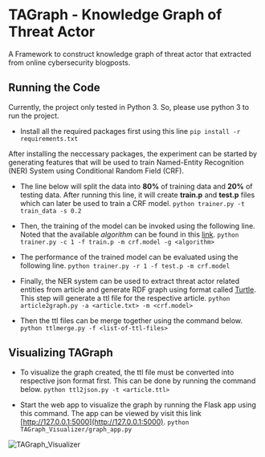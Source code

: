 # TAGraph - Knowledge Graph of Threat Actor
A Framework to construct knowledge graph of threat actor that extracted from online cybersecurity blogposts.

## Running the Code
Currently, the project only tested in Python 3. So, please use python 3 to run the project.

* Install all the required packages first using this line
```pip install -r requirements.txt```

After installing the neccessary packages, the experiment can be started by generating features that will be used to train Named-Entity Recognition (NER) System using Conditional Random Field (CRF).

* The line below will split the data into **80%** of training data and **20%** of testing data. After running this line, it will create **train.p** and **test.p** files which can later be used to train a CRF model.
```python trainer.py -t train_data -s 0.2```

* Then, the training of the model can be invoked using the following line. Noted that the available *algorithm* can be found in this [link](https://python-crfsuite.readthedocs.io/en/latest/pycrfsuite.html#pycrfsuite.Trainer).
```python trainer.py -c 1 -f train.p -m crf.model -g <algorithm>```

* The performance of the trained model can be evaluated using the following line.
```python trainer.py -r 1 -f test.p -m crf.model```

* Finally, the NER system can be used to extract threat actor related entities from article and generate RDF graph using format called [Turtle](https://www.w3.org/TR/turtle/). This step will generate a ttl file for the respective article.
```python article2graph.py -a <article.txt> -m <crf.model>```

* Then the ttl files can be merge together using the command below.
```python ttlmerge.py -f <list-of-ttl-files>```

## Visualizing TAGraph
* To visualize the graph created, the ttl file must be converted into respective json format first. This can be done by running the command below.
```python ttl2json.py -t <article.ttl>```

* Start the web app to visualize the graph by running the Flask app using this command. The app can be viewed by visit this link [http://127.0.0.1:5000](http://127.0.0.1:5000).
```python TAGraph_Visualizer/graph_app.py```

![TAGraph_Visualizer](figs/visualizer.png)